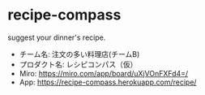 # recipe-compass
suggest your dinner's recipe.

* チーム名: 注文の多い料理店(チームB)
* プロダクト名: レシピコンパス（仮）
* Miro: https://miro.com/app/board/uXjVOnFXFd4=/
* App: https://recipe-compass.herokuapp.com/recipe/
